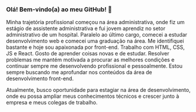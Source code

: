 ### Olá! Bem-vindo(a) ao meu GitHub! 👋

  Minha trajetória profissional começou na área administrativa, onde fiz um estágio de assistente administrativa e fui jovem aprendiz no setor administrativo de um hospital. Paralelo ao último cargo, comecei a estudar desenvolvimento web e comecei uma graduação na área. Me identifiquei bastante e hoje sou apaixonada por front-end. Trabalho com HTML, CSS, JS e React. Gosto de aprender coisas novas e de estudar. Resolver problemas me mantém motivada a procurar as melhores condições e continuar sempre me desenvolvendo profissional e pessoalmente. Estou sempre buscando me aprofundar nos conteúdos da área de desenvolvimento front-end.
  
  Atualmente, busco oportunidade para estagiar na área de desenvolvimento, onde eu possa ampliar meus conhecimentos técnicos e crescer junto à empresa e meus colegas de trabalho.
